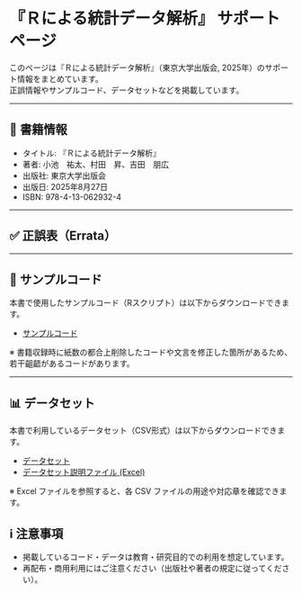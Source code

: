 # 『Ｒによる統計データ解析』 サポートページ

このページは『Ｒによる統計データ解析』（東京大学出版会, 2025年）のサポート情報をまとめています。  
正誤情報やサンプルコード、データセットなどを掲載しています。

---

## 📖 書籍情報
- タイトル: 『Ｒによる統計データ解析』
- 著者: 小池　祐太、村田　昇、吉田　朋広 
- 出版社: 東京大学出版会
- 出版日: 2025年8月27日
- ISBN: 978-4-13-062932-4

---

## ✅ 正誤表（Errata）

---

## 💾 サンプルコード
本書で使用したサンプルコード（Rスクリプト）は以下からダウンロードできます。

- [サンプルコード](https://github.com/yuta-koike/SDA-support/releases/download/v1.0/SDA-codes.zip)

※ 書籍収録時に紙数の都合上削除したコードや文言を修正した箇所があるため、若干齟齬があるコードがあります。

---

## 📊 データセット
本書で利用しているデータセット（CSV形式）は以下からダウンロードできます。

- [データセット](https://github.com/yuta-koike/SDA-support/releases/download/v1.0/SDA-datasets.zip)
- [データセット説明ファイル (Excel)](./data/datasets_description.xlsx)  

※ Excel ファイルを参照すると、各 CSV ファイルの用途や対応章を確認できます。  

## ℹ️ 注意事項

- 掲載しているコード・データは教育・研究目的での利用を想定しています。  
- 再配布・商用利用にはご注意ください（出版社や著者の規定に従ってください）。  
